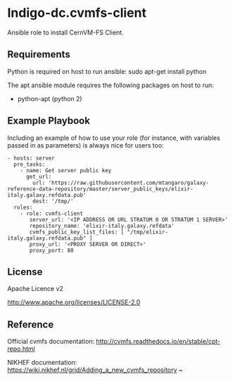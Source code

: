 Indigo-dc.cvmfs-client
======================

Ansible role to install CernVM-FS Client.

Requirements
------------

Python is required on host to run ansible: sudo apt-get install python

The apt ansible module requires the following packages on host to run:

- python-apt (python 2)

Example Playbook
----------------

Including an example of how to use your role (for instance, with variables passed in as parameters) is always nice for users too:

    - hosts: server
      pre_tasks:
        - name: Get server public key
          get_url:
            url: 'https://raw.githubusercontent.com/mtangaro/galaxy-reference-data-repository/master/server_public_keys/elixir-italy.galaxy.refdata.pub'
            dest: '/tmp/'
      roles:
        - role: cvmfs-client
           server_url: '<IP ADDRESS OR URL STRATUM 0 OR STRATUM 1 SERVER>'
           repository_name: 'elixir-italy.galaxy.refdata'
           cvmfs_public_key_list_files: [ "/tmp/elixir-italy.galaxy.refdata.pub" ]
           proxy_url: '<PROXY SERVER OR DIRECT>'
           proxy_port: 80             

License
-------

Apache Licence v2

http://www.apache.org/licenses/LICENSE-2.0


Reference
---------

Official cvmfs documentation: http://cvmfs.readthedocs.io/en/stable/cpt-repo.html

NIKHEF documentation: https://wiki.nikhef.nl/grid/Adding_a_new_cvmfs_repository
~                                                                                           
